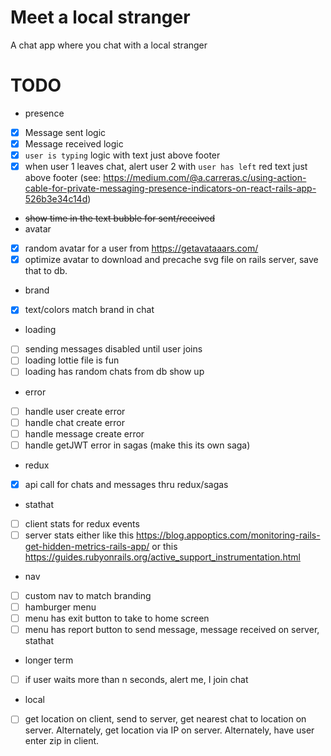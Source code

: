 # Meet a local stranger
A chat app where you chat with a local stranger

# TODO
- presence
- [X] Message sent logic
- [X] Message received logic
- [X] `user is typing` logic with text just above footer
- [X] when user 1 leaves chat, alert user 2 with `user has left` red text just above footer (see: https://medium.com/@a.carreras.c/using-action-cable-for-private-messaging-presence-indicators-on-react-rails-app-526b3e34c14d)
- ~~show time in the text bubble for sent/received~~
- avatar
- [X] random avatar for a user from https://getavataaars.com/
- [X] optimize avatar to download and precache svg file on rails server, save that to db.
- brand
- [X] text/colors match brand in chat
- loading
- [ ] sending messages disabled until user joins
- [ ] loading lottie file is fun
- [ ] loading has random chats from db show up
- error
- [ ] handle user create error
- [ ] handle chat create error
- [ ] handle message create error
- [ ] handle getJWT error in sagas (make this its own saga)
- redux
- [X] api call for chats and messages thru redux/sagas
- stathat
- [ ] client stats for redux events
- [ ] server stats either like this https://blog.appoptics.com/monitoring-rails-get-hidden-metrics-rails-app/ or this https://guides.rubyonrails.org/active_support_instrumentation.html
- nav
- [ ] custom nav to match branding
- [ ] hamburger menu
- [ ] menu has exit button to take to home screen
- [ ] menu has report button to send message, message received on server, stathat
- longer term
- [ ] if user waits more than n seconds, alert me, I join chat
- local
- [ ] get location on client, send to server, get nearest chat to location on server. Alternately, get location via IP on server. Alternately, have user enter zip in client.

